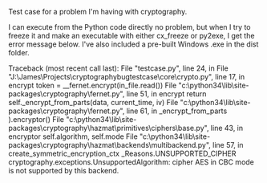 
Test case for a problem I'm having with cryptography.

I can execute from the Python code directly no problem, but when I try to freeze it and make an executable with either
cx_freeze or py2exe, I get the error message below.  I've also included a pre-built Windows .exe in the dist folder.

Traceback (most recent call last):
  File "testcase.py", line 24, in <module>
  File "J:\James\Projects\cryptographybugtestcase\core\crypto.py", line 17, in encrypt
    token = __fernet.encrypt(in_file.read())
  File "c:\python34\lib\site-packages\cryptography\fernet.py", line 51, in encrypt
    return self._encrypt_from_parts(data, current_time, iv)
  File "c:\python34\lib\site-packages\cryptography\fernet.py", line 61, in _encrypt_from_parts
    ).encryptor()
  File "c:\python34\lib\site-packages\cryptography\hazmat\primitives\ciphers\base.py", line 43, in encryptor
    self.algorithm, self.mode
  File "c:\python34\lib\site-packages\cryptography\hazmat\backends\multibackend.py", line 57, in create_symmetric_encryption_ctx
    _Reasons.UNSUPPORTED_CIPHER
cryptography.exceptions.UnsupportedAlgorithm: cipher AES in CBC mode is not supported by this backend.